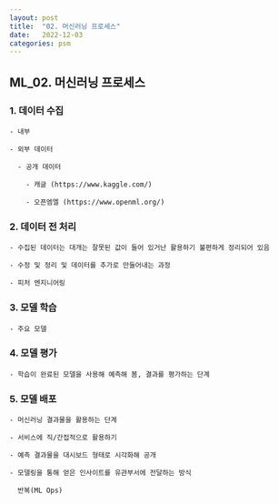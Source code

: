 ```yaml
---
layout: post
title:  "02. 머신러닝 프로세스"
date:   2022-12-03
categories: psm
---
```


## ML_02. 머신러닝 프로세스

### 1. 데이터 수집
    
    - 내부
    
    - 외부 데이터
    
      - 공개 데이터
    
        - 캐글 (https://www.kaggle.com/)
    
        - 오픈엠엘 (https://www.openml.org/)

### 2. 데이터 전 처리
  
    - 수집된 데이터는 대개는 잘못된 값이 들어 있거난 활용하기 불편하게 정리되어 있음
    
    - 수정 및 정리 및 데이터를 추가로 만들어내는 과정
    
    - 피처 엔지니어링

### 3. 모델 학습
    
    - 주요 모델

### 4. 모델 평가
  
    - 학습이 완료된 모델을 사용해 예측해 봄, 결과를 평가하는 단계

### 5. 모델 배포
  
    - 머신러닝 결과물을 활용하는 단계
    
    - 서비스에 직/간접적으로 활용하기
    
    - 예측 결과물을 대시보드 형태로 시각화해 공개
    
    - 모델링을 통해 얻은 인사이트를 유관부서에 전달하는 방식
  
      반복(ML Ops)